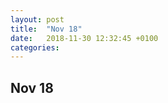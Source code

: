 ```yaml
---
layout: post
title:  "Nov 18"
date:   2018-11-30 12:32:45 +0100
categories:
---
```


## Nov 18

<br><br>

<!--
##### 19 <br>
**<u>Change of Seasons</u>** <br>
I'm gonna end of days when depression was only ingredient of writing. I used my depression to write, it's a diary or whatever, I'll quit. Writhing about joy on a happy day should feel as easy as describing despair. At least this two should be similar.
<br>
-->




<!-- 우울만이 글쓰기의 재료가 되던 시절을 마무리하려고 한다. 우울을 착취해 감정을 쏟아내는 식으로 글을 썼는데, 그것이 일기든 뭐든, 이제 그만두기로 했다. 행복한 날 기쁨을 글로 쓰는 것이 절망을 서술하는 것만큼 쉽게 느껴져야 한다. 최소한 둘이 비등해야한다. 그간 우울함이나 절망감 쪽으로 치우친 글을 쓰고, 또 그런 마음일 때 컴퓨터 앞에 앉다 보니 이제는 행복을 서술하는 일이 익숙하지 않다. 결국 내 일기장에는 슬픔이나 우울, 절망, 배신감, 좌절감이 성실하게 쌓이고 그 사이에 있었던 기쁨이나 행복, 성취감, 자신감은 기록되지 않아 잊혀진다. 슬픔만 가득했던 사람의 기록처럼 되어버리는 것이 싫다. 싫다는 말 만큼이나 좋다는 말도 많이 해야 한다. 좋을 때가 별로 없어도 의무적으로 좋다고 말해야 한다. 나는 그 둘을 양 손에 쥐고 한 쪽으로 치우지지 않도록 해야할 의무가 있다. 넘어지지 않으려면.

최근의 일상은 거의 일이다. 입사 이후 나를 계속 괴롭혔던 몇가지 문제들이 거의 정리되었다. 약속한 12월 초까지 한 달도 채 남지 않아 사실 지금은 스트레스에 가장 취약한 때다. 큰 시험을 앞둔 사람처럼 지내고 있다. 하지만 어떤 확신이 있기 때문에 모든 일이 아주 싫지는 않다. 내년에는 공부를 더 하고 싶다. 어떻게 손대야 할지 막막해서 속도가 더딘 것 같아 답답하지만 나쁘지 않다. 어쨌든 전진하고 있기 때문에, 또 내가 젊기 때문에. 돈은 신경쓰지 않기로 했다. 역시 어떤 확신이 있기 때문에.

​ -->
​
<br><br>
